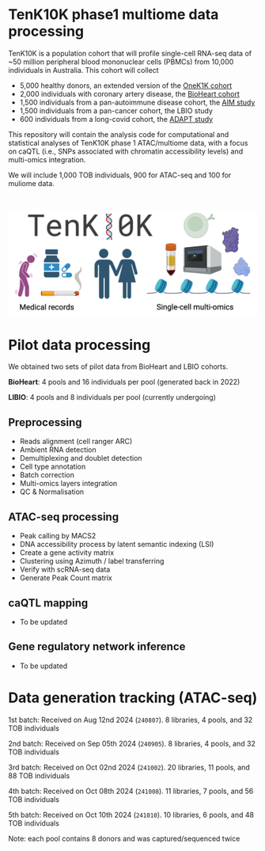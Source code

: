 # TenK10K phase1 multiome data processing

TenK10K is a population cohort that will profile single-cell RNA-seq data of ~50 million peripheral blood mononuclear cells (PBMCs) from 10,000 individuals in Australia. This cohort will collect
- 5,000 healthy donors, an extended version of the [OneK1K cohort](https://www.science.org/doi/10.1126/science.abf3041)
- 2,000 individuals with coronary artery disease, the [BioHeart cohort](https://www.heartresearch.com.au/research/bioheart/)
- 1,500 individuals from a pan-autoimmune disease cohort, the [AIM study](https://www.mrc.unsw.edu.au/australian-inflammatory-bowel-disease-microbiome-study)
- 1,500 individuals from a pan-cancer cohort, the LBIO study
- 600 individuals from a long-covid cohort, the [ADAPT study](https://www.svhs.org.au/research-education/participating-in-research-trials/adapt-study)

<!-- potentially also from [HOPE Research Program](https://www.garvan.org.au/research/collaboration/hope-research) -->
This repository will contain the analysis code for computational and statistical analyses of TenK10K phase 1 ATAC/multiome data, with a focus on caQTL (i.e., SNPs associated with chromatin accessibility levels) and multi-omics integration.

We will include 1,000 TOB individuals, 900 for ATAC-seq and 100 for muliome data.

<br>

![Tenk10K](https://github.com/powellgenomicslab/tenk10k_phase1_multiome/blob/main/Figures/TenK10K_icon_poster.png)

# Pilot data processing

We obtained two sets of pilot data from BioHeart and LBIO cohorts.

**BioHeart**: 4 pools and 16 individuals per pool (generated back in 2022)

**LIBIO**: 4 pools and 8 individuals per pool (currently undergoing)

## Preprocessing

- Reads alignment (cell ranger ARC)
- Ambient RNA detection
- Demultiplexing and doublet detection
- Cell type annotation
- Batch correction
- Multi-omics layers integration
- QC & Normalisation

## ATAC-seq processing

- Peak calling by MACS2
- DNA accessibility process by latent semantic indexing (LSI)
- Create a gene activity matrix
- Clustering using Azimuth / label transferring
- Verify with scRNA-seq data
- Generate Peak Count matrix

## caQTL mapping

- To be updated

## Gene regulatory network inference

- To be updated

# Data generation tracking (ATAC-seq)
1st batch: Received on Aug 12nd 2024 (`240807`). 8 libraries, 4 pools, and 32 TOB individuals

2nd batch: Received on Sep 05th 2024 (`240905`). 8 libraries, 4 pools, and 32 TOB individuals

3rd batch: Received on Oct 02nd 2024 (`241002`). 20 libraries, 11 pools, and 88 TOB individuals

4th batch: Received on Oct 08th 2024 (`241008`). 11 libraries, 7 pools, and 56 TOB individuals

5th batch: Received on Oct 10th 2024 (`241010`). 10 libraries, 6 pools, and 48 TOB individuals


Note: each pool contains 8 donors and was captured/sequenced twice






